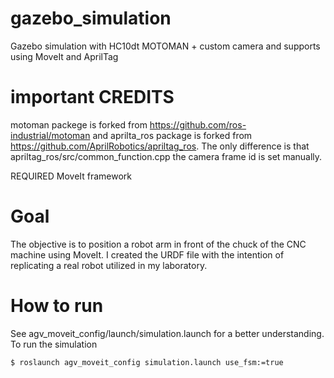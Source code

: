 # gazebo_simulation
Gazebo simulation with HC10dt MOTOMAN + custom camera and supports  using MoveIt and AprilTag
# important CREDITS 
motoman packege is forked from https://github.com/ros-industrial/motoman and aprilta_ros package is forked from https://github.com/AprilRobotics/apriltag_ros.
The only difference is that apriltag_ros/src/common_function.cpp the camera frame id is set manually. 


REQUIRED MoveIt framework

# Goal 
The objective is to position a robot arm in front of the chuck of the CNC machine using MoveIt. 
I created the URDF file with the intention of replicating a real robot utilized in my laboratory.

# How to run 
See agv_moveit_config/launch/simulation.launch for a better understanding. 
To run the simulation

```bash
$ roslaunch agv_moveit_config simulation.launch use_fsm:=true
```
